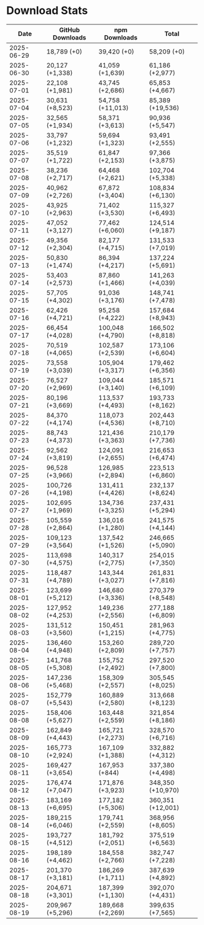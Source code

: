 # Download Stats

| Date       | GitHub Downloads | npm Downloads    | Total             |
| ---------- | ---------------- | ---------------- | ----------------- |
| 2025-06-29 | 18,789 (+0)      | 39,420 (+0)      | 58,209 (+0)       |
| 2025-06-30 | 20,127 (+1,338)  | 41,059 (+1,639)  | 61,186 (+2,977)   |
| 2025-07-01 | 22,108 (+1,981)  | 43,745 (+2,686)  | 65,853 (+4,667)   |
| 2025-07-04 | 30,631 (+8,523)  | 54,758 (+11,013) | 85,389 (+19,536)  |
| 2025-07-05 | 32,565 (+1,934)  | 58,371 (+3,613)  | 90,936 (+5,547)   |
| 2025-07-06 | 33,797 (+1,232)  | 59,694 (+1,323)  | 93,491 (+2,555)   |
| 2025-07-07 | 35,519 (+1,722)  | 61,847 (+2,153)  | 97,366 (+3,875)   |
| 2025-07-08 | 38,236 (+2,717)  | 64,468 (+2,621)  | 102,704 (+5,338)  |
| 2025-07-09 | 40,962 (+2,726)  | 67,872 (+3,404)  | 108,834 (+6,130)  |
| 2025-07-10 | 43,925 (+2,963)  | 71,402 (+3,530)  | 115,327 (+6,493)  |
| 2025-07-11 | 47,052 (+3,127)  | 77,462 (+6,060)  | 124,514 (+9,187)  |
| 2025-07-12 | 49,356 (+2,304)  | 82,177 (+4,715)  | 131,533 (+7,019)  |
| 2025-07-13 | 50,830 (+1,474)  | 86,394 (+4,217)  | 137,224 (+5,691)  |
| 2025-07-14 | 53,403 (+2,573)  | 87,860 (+1,466)  | 141,263 (+4,039)  |
| 2025-07-15 | 57,705 (+4,302)  | 91,036 (+3,176)  | 148,741 (+7,478)  |
| 2025-07-16 | 62,426 (+4,721)  | 95,258 (+4,222)  | 157,684 (+8,943)  |
| 2025-07-17 | 66,454 (+4,028)  | 100,048 (+4,790) | 166,502 (+8,818)  |
| 2025-07-18 | 70,519 (+4,065)  | 102,587 (+2,539) | 173,106 (+6,604)  |
| 2025-07-19 | 73,558 (+3,039)  | 105,904 (+3,317) | 179,462 (+6,356)  |
| 2025-07-20 | 76,527 (+2,969)  | 109,044 (+3,140) | 185,571 (+6,109)  |
| 2025-07-21 | 80,196 (+3,669)  | 113,537 (+4,493) | 193,733 (+8,162)  |
| 2025-07-22 | 84,370 (+4,174)  | 118,073 (+4,536) | 202,443 (+8,710)  |
| 2025-07-23 | 88,743 (+4,373)  | 121,436 (+3,363) | 210,179 (+7,736)  |
| 2025-07-24 | 92,562 (+3,819)  | 124,091 (+2,655) | 216,653 (+6,474)  |
| 2025-07-25 | 96,528 (+3,966)  | 126,985 (+2,894) | 223,513 (+6,860)  |
| 2025-07-26 | 100,726 (+4,198) | 131,411 (+4,426) | 232,137 (+8,624)  |
| 2025-07-27 | 102,695 (+1,969) | 134,736 (+3,325) | 237,431 (+5,294)  |
| 2025-07-28 | 105,559 (+2,864) | 136,016 (+1,280) | 241,575 (+4,144)  |
| 2025-07-29 | 109,123 (+3,564) | 137,542 (+1,526) | 246,665 (+5,090)  |
| 2025-07-30 | 113,698 (+4,575) | 140,317 (+2,775) | 254,015 (+7,350)  |
| 2025-07-31 | 118,487 (+4,789) | 143,344 (+3,027) | 261,831 (+7,816)  |
| 2025-08-01 | 123,699 (+5,212) | 146,680 (+3,336) | 270,379 (+8,548)  |
| 2025-08-02 | 127,952 (+4,253) | 149,236 (+2,556) | 277,188 (+6,809)  |
| 2025-08-03 | 131,512 (+3,560) | 150,451 (+1,215) | 281,963 (+4,775)  |
| 2025-08-04 | 136,460 (+4,948) | 153,260 (+2,809) | 289,720 (+7,757)  |
| 2025-08-05 | 141,768 (+5,308) | 155,752 (+2,492) | 297,520 (+7,800)  |
| 2025-08-06 | 147,236 (+5,468) | 158,309 (+2,557) | 305,545 (+8,025)  |
| 2025-08-07 | 152,779 (+5,543) | 160,889 (+2,580) | 313,668 (+8,123)  |
| 2025-08-08 | 158,406 (+5,627) | 163,448 (+2,559) | 321,854 (+8,186)  |
| 2025-08-09 | 162,849 (+4,443) | 165,721 (+2,273) | 328,570 (+6,716)  |
| 2025-08-10 | 165,773 (+2,924) | 167,109 (+1,388) | 332,882 (+4,312)  |
| 2025-08-11 | 169,427 (+3,654) | 167,953 (+844)   | 337,380 (+4,498)  |
| 2025-08-12 | 176,474 (+7,047) | 171,876 (+3,923) | 348,350 (+10,970) |
| 2025-08-13 | 183,169 (+6,695) | 177,182 (+5,306) | 360,351 (+12,001) |
| 2025-08-14 | 189,215 (+6,046) | 179,741 (+2,559) | 368,956 (+8,605)  |
| 2025-08-15 | 193,727 (+4,512) | 181,792 (+2,051) | 375,519 (+6,563)  |
| 2025-08-16 | 198,189 (+4,462) | 184,558 (+2,766) | 382,747 (+7,228)  |
| 2025-08-17 | 201,370 (+3,181) | 186,269 (+1,711) | 387,639 (+4,892)  |
| 2025-08-18 | 204,671 (+3,301) | 187,399 (+1,130) | 392,070 (+4,431)  |
| 2025-08-19 | 209,967 (+5,296) | 189,668 (+2,269) | 399,635 (+7,565)  |
